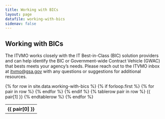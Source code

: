 ```yaml
---
title: Working with BICs
layout: page
datafile: working-with-bics
sidenav: false
---
```


<section class="grid-container clearfix padding-left-0 padding-right-1">
<h1 class="margin-top-0">Working with BICs</h1>
    <div class="grid-row">
    <p>The ITVMO works closely with the IT Best-in-Class (BIC) solution providers and can help identify the BIC or Government-wide Contract Vehicle (GWAC) that bests meets your agency’s needs. Please reach out to the ITVMO inbox at <a href="mailto:itvmo@gsa.gov">itvmo@gsa.gov</a> with any questions or suggestions for additional resources.
    </p>
    </div>
<div class="usa-table-container--scrollable">
<table class="usa-table">
  {% for row in site.data.working-with-bics %}
    {% if forloop.first %}
    <tr>
      {% for pair in row %}
        <th class="row-color">{{ pair[0] }}</th>
      {% endfor %}
    </tr>
    {% endif %}
    {% tablerow pair in row %}
      {{ pair[1] }}
    {% endtablerow %}
  {% endfor %}
</table>
</div>
</section>
<!--
<section class="grid-container clearfix padding-left-0 padding-right-1">
<h1 style="margin-top:7px;">Working with BICs</h1>
    <div class="grid-row">
        <p style="font-size:2rem;font-weight:bold;">Coming Soon!</p>
    </div>
</section>-->